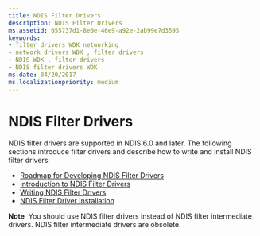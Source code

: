 ```yaml
---
title: NDIS Filter Drivers
description: NDIS Filter Drivers
ms.assetid: 055737d1-8e0e-46e9-a92e-2ab99e7d3595
keywords:
- filter drivers WDK networking
- network drivers WDK , filter drivers
- NDIS WDK , filter drivers
- NDIS filter drivers WDK
ms.date: 04/20/2017
ms.localizationpriority: medium
---
```


# NDIS Filter Drivers





NDIS filter drivers are supported in NDIS 6.0 and later. The following sections introduce filter drivers and describe how to write and install NDIS filter drivers:

-   [Roadmap for Developing NDIS Filter Drivers](roadmap-for-developing-ndis-filter-drivers.md)
-   [Introduction to NDIS Filter Drivers](introduction-to-ndis-filter-drivers.md)
-   [Writing NDIS Filter Drivers](writing-ndis-filter-drivers.md)
-   [NDIS Filter Driver Installation](ndis-filter-driver-installation.md)

**Note**  You should use NDIS filter drivers instead of NDIS filter intermediate drivers. NDIS filter intermediate drivers are obsolete.

 

 

 





